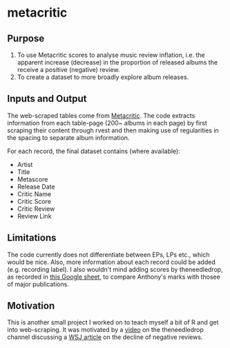 # metacritic

## Purpose
1. To use Metacritic scores to analyse music review inflation, i.e. the apparent increase (decrease) in the proportion of released albums the receive a positive (negative) review.
2. To create a dataset to more broadly explore album releases.

## Inputs and Output
The web-scraped tables come from [Metacritic](http://www.metacritic.com/browse/albums/release-date/available/metascore?page=0). The code extracts information from each table-page (200~ albums in each page) by first scraping their content through rvest and then making use of regularities in the spacing to separate album information. 

For each record, the final dataset contains (where available):
* Artist
* Title
* Metascore
* Release Date
* Critic Name
* Critic Score
* Critic Review
* Review Link
 

## Limitations
The code currently does not differentiate between EPs, LPs etc., which would be nice. Also, more information about each record could be added (e.g. recording label). I also wouldn't mind adding scores by theneedledrop, as recorded in [this Google sheet](https://docs.google.com/spreadsheets/d/1GbGyWVtePH8RZCZd7N3RPDh8m-K6hgO6AyKsAHZpbeQ/edit#gid=0), to compare Anthony's marks with thosee of major publications.

## Motivation 
This is another small project I worked on to teach myself a bit of R and get into web-scraping. It was motivated by a [video](https://www.youtube.com/watch?v=wOqrhG2DTe8) on the theneedledrop channel discussing a [WSJ article](https://www.wsj.com/articles/what-happened-to-the-negative-music-review-1502535600?mg=prod/accounts-wsj) on the decline of negative reviews.
